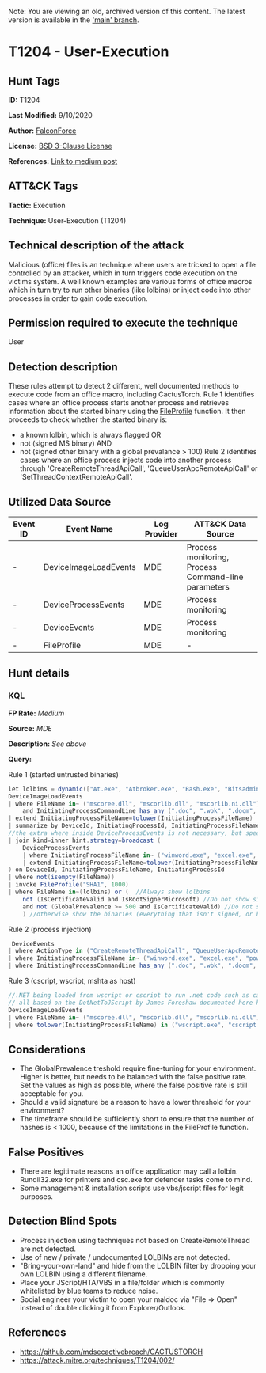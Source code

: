 Note: You are viewing an old, archived version of this content. The latest version is available in the ['main' branch](https://github.com/FalconForceTeam/FalconFriday/blob/main/hunts/T1204-WIN-001.md).

# T1204 - User-Execution
## Hunt Tags
**ID:** T1204

**Last Modified:** 9/10/2020

**Author:** [FalconForce](https://falconforce.nl/)

**License:** [BSD 3-Clause License](https://github.com/FalconForceTeam/FalconFriday/blob/master/LICENSE)

**References:** [Link to medium post](https://medium.com/falconforce/falconfriday-evasive-lolbins-and-burning-the-cactustorch-0xff04-2d769c63328d?source=friends_link&sk=d8f99685d47297b1696a315f9bdeb4bb)

## ATT&CK Tags
**Tactic:** Execution

**Technique:** User-Execution (T1204)

## Technical description of the attack
Malicious (office) files is an technique where users are tricked to open a file controlled by an attacker, which in turn triggers code execution on the victims system.
A well known examples are various forms of office macros which in turn try to run other binaries (like lolbins) or inject code into other processes in order to gain code execution.
## Permission required to execute the technique
User
## Detection description
These rules attempt to detect 2 different, well documented methods to execute code from an office macro, including CactusTorch.
Rule 1 identifies cases where an office process starts another process and retrieves information about the started binary using the [FileProfile](https://docs.microsoft.com/en-us/microsoft-365/security/mtp/advanced-hunting-fileprofile-function?view=o365-worldwide) function. It then proceeds to check whether the started binary is: 
- a known lolbin, which is always flagged
OR
- not (signed MS binary)
AND
- not (signed other binary with a global prevalance > 100)
Rule 2 identifies cases where an office process injects code into another process through 'CreateRemoteThreadApiCall', 'QueueUserApcRemoteApiCall' or 'SetThreadContextRemoteApiCall'.
## Utilized Data Source
| Event ID | Event Name | Log Provider | ATT&CK Data Source |
|---------|---------|----------|---------|
| - | DeviceImageLoadEvents | MDE | Process monitoring, Process Command-line parameters |
| - | DeviceProcessEvents | MDE | Process monitoring |
| - | DeviceEvents | MDE | Process monitoring | 
| - | FileProfile | MDE | -  |
## Hunt details
### KQL

**FP Rate:** *Medium*

**Source:** *MDE*

**Description:** *See above*

**Query:**

Rule 1 (started untrusted binaries)
```C#
let lolbins = dynamic(["At.exe", "Atbroker.exe", "Bash.exe", "Bitsadmin.exe", "CertReq.exe", "Certutil.exe", "Cmd.exe", "Cmdkey.exe", "Cmstp.exe", "Control.exe", "Csc.exe", "Cscript.exe", "Desktopimgdownldr.exe", "Dfsvc.exe", "Diantz.exe", "Diskshadow.exe", "Dnscmd.exe", "Esentutl.exe", "Eventvwr.exe", "Expand.exe", "Extexport.exe", "Extrac32.exe", "Findstr.exe", "Forfiles.exe", "Ftp.exe", "GfxDownloadWrapper.exe", "Gpscript.exe", "Hh.exe", "Ie4uinit.exe", "Ieexec.exe", "Ilasm.exe", "Infdefaultinstall.exe", "Installutil.exe", "Jsc.exe", "Makecab.exe", "Mavinject.exe", "Microsoft.Workflow.Compiler.exe", "Mmc.exe", "MpCmdRun.exe", "Msbuild.exe", "Msconfig.exe", "Msdt.exe", "Mshta.exe", "Msiexec.exe", "Netsh.exe", "Odbcconf.exe", "Pcalua.exe", "Pcwrun.exe", "Pktmon.exe", "Presentationhost.exe", "Print.exe", "Psr.exe", "Rasautou.exe", "Reg.exe", "Regasm.exe", "Regedit.exe", "Regini.exe", "Register-cimprovider.exe", "Regsvcs.exe", "Regsvr32.exe", "Replace.exe", "Rpcping.exe", "Rundll32.exe", "Runonce.exe", "Runscripthelper.exe", "Sc.exe", "Schtasks.exe", "Scriptrunner.exe", "SyncAppvPublishingServer.exe", "Ttdinject.exe", "Tttracer.exe", "vbc.exe", "Verclsid.exe", "Wab.exe", "Wmic.exe", "Wscript.exe", "Wsreset.exe", "Xwizard.exe", "AgentExecutor.exe", "Appvlp.exe", "Bginfo.exe", "Cdb.exe", "csi.exe", "Devtoolslauncher.exe", "dnx.exe", "Dotnet.exe", "Dxcap.exe", "Excel.exe", "Mftrace.exe", "Msdeploy.exe", "msxsl.exe", "ntdsutil.exe", "Powerpnt.exe", "rcsi.exe", "Sqldumper.exe", "Sqlps.exe", "SQLToolsPS.exe", "Squirrel.exe", "te.exe", "Tracker.exe", "Update.exe", "vsjitdebugger.exe", "Winword.exe", "Wsl.exe"]);
DeviceImageLoadEvents
| where FileName in~ ("mscoree.dll", "mscorlib.dll", "mscorlib.ni.dll") and InitiatingProcessFileName in~ ("winword.exe", "excel.exe", "powerpnt.exe")
    and InitiatingProcessCommandLine has_any (".doc", ".wbk", ".docm", ".dot", ".dotm" ".xls", ".xlsm", ".xltm", ".xla",".xll", ".xlam", ".ppt", ".pptm", ".pot", ".potm", ".ppsm", ".sldm") and not(InitiatingProcessCommandLine has_any (".docx", "dotx",".xlsx", ".xltx", ".pptx"))
| extend InitiatingProcessFileName=tolower(InitiatingProcessFileName)
| summarize by DeviceId, InitiatingProcessId, InitiatingProcessFileName
//the extra where inside DeviceProcessEvents is not necessary, but speeds up the join by A LOT!
| join kind=inner hint.strategy=broadcast (
    DeviceProcessEvents 
    | where InitiatingProcessFileName in~ ("winword.exe", "excel.exe", "powerpnt.exe") and FileName !in~ ("winword.exe", "excel.exe", "powerpnt.exe")
    | extend InitiatingProcessFileName=tolower(InitiatingProcessFileName)
) on DeviceId, InitiatingProcessFileName, InitiatingProcessId
| where not(isempty(FileName))
| invoke FileProfile("SHA1", 1000) 
| where FileName in~(lolbins) or (  //Always show lolbins
    not (IsCertificateValid and IsRootSignerMicrosoft) //Do not show signed MS binaries
    and not (GlobalPrevalence >= 500 and IsCertificateValid) //Do not show other signed binaries with a reasonable prevalence
    ) //otherwise show the binaries (everything that isn't signed, or has low rep)
```
Rule 2 (process injection)
```C#
 DeviceEvents 
| where ActionType in ("CreateRemoteThreadApiCall", "QueueUserApcRemoteApiCall", "SetThreadContextRemoteApiCall")
| where InitiatingProcessFileName in~ ("winword.exe", "excel.exe", "powerpnt.exe")
| where InitiatingProcessCommandLine has_any (".doc", ".wbk", ".docm", ".dot", ".dotm" ".xls", ".xlsm", ".xltm", ".xla",".xll", ".xlam", ".ppt", ".pptm", ".pot", ".potm", ".ppsm", ".sldm") and not(InitiatingProcessCommandLine has_any (".docx", "dotx",".xlsx", ".xltx", ".pptx"))
```

Rule 3 (cscript, wscript, mshta as host)
```C#
//.NET being loaded from wscript or cscript to run .net code such as cactustorch and sharpshooter
// all based on the DotNetToJScript by James Foreshaw documented here https://github.com/tyranid/DotNetToJScript
DeviceImageLoadEvents 
| where FileName in~ ("mscoree.dll", "mscorlib.dll", "mscorlib.ni.dll") 
| where tolower(InitiatingProcessFileName) in ("wscript.exe", "cscript.exe") or tolower(InitiatingProcessFileName) in ("mshta.exe")
```
## Considerations
* The GlobalPrevalence treshold require fine-tuning for your environment. Higher is better, but needs to be balanced with the false positive rate. Set the values as high as possible, where the false positive rate is still acceptable for you. 
* Should a valid signature be a reason to have a lower threshold for your environment? 
* The timeframe should be sufficiently short to ensure that the number of hashes is < 1000, because of the limitations in the FileProfile function.
## False Positives
* There are legitimate reasons an office application may call a lolbin. Rundll32.exe for printers and csc.exe for defender tasks come to mind. 
* Some management & installation scripts use vbs/jscript files for legit purposes. 
## Detection Blind Spots
* Process injection using techniques not based on CreateRemoteThread are not detected.
* Use of new / private / undocumented LOLBINs are not detected.
* "Bring-your-own-land" and hide from the LOLBIN filter by dropping your own LOLBIN using a different filename.
* Place your JScript/HTA/VBS in a file/folder which is commonly whitelisted by blue teams to reduce noise.
* Social engineer your victim to open your maldoc via "File => Open" instead of double clicking it from Explorer/Outlook.
## References
* https://github.com/mdsecactivebreach/CACTUSTORCH
* https://attack.mitre.org/techniques/T1204/002/
